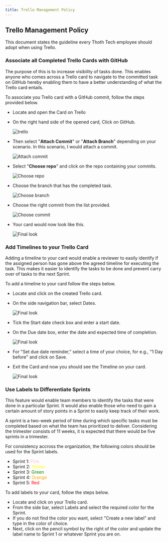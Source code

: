 ```yaml
---
title: Trello Management Policy
---
```


## Trello Management Policy

This document states the guideline every Thoth Tech employee should adopt when using Trello.

### Associate all Completed Trello Cards with GitHub

The purpose of this is to increase visibility of tasks done. This enables anyone who comes across a
Trello card to navigate to the committed task on GitHub hereby enabling them to have a better
understanding of what the Trello card entails.

To associate you Trello card with a GitHub commit, follow the steps provided below.

- Locate and open the Card on Trello

- On the right hand side of the opened card, Click on GitHub.

  ![trello](/trellocardcapture.png)

- Then select "**Attach Commit**" or "**Attach Branch**" depending on your scenario. In this
  scenario, I would attach a commit.

  ![Attach commit](/attachcommit.png)

- Select "**Choose repo**" and click on the repo containing your commits.

  ![Choose repo](/chooserepo.png)

- Choose the branch that has the completed task.

  ![Choose branch](/choosebranch.png)

- Choose the right commit from the list provided.

  ![Choose commit](/choosecommit.png)

- Your card would now look like this.

  ![Final look](/finalcardlook.png)

### Add Timelines to your Trello Card

Adding a timeline to your card would enable a reviewer to easily identify if the assigned person has
gone above the agreed timeline for executing the task. This makes it easier to identify the tasks to
be done and prevent carry over of tasks to the next Sprint.

To add a timeline to your card follow the steps below.

- Locate and click on the created Trello card.
- On the side navigation bar, select Dates.

  ![Final look](/timeline1.png)

- Tick the Start date check box and enter a start date.
- On the Due date box, enter the date and expected time of completion.

  ![Final look](/timeline2.png)

- For "Set due date reminder," select a time of your choice, for e.g., "1 Day before" and click on
  Save.
- Exit the Card and now you should see the Timeline on your card.

  ![Final look](/timeline3.png)

### Use Labels to Differentiate Sprints

This feature would enable team members to identify the tasks that were done in a particular Sprint.
It would also enable those who need to gain a certain amount of story points in a Sprint to easily
keep track of their work.

A sprint is a two-week period of time during which specific tasks must be completed based on what
the team has prioritized to deliver. Considering the trimester consists of 11 weeks, it is expected
that there would be five sprints in a trimester.

For consistency accross the organization, the following colors should be used for the Sprint labels.

- Sprint 1: <span style="color: pink;">Pink</span>
- Sprint 2: <span style="color: yellow;">Yellow</span>
- Sprint 3: <span style="color: green;">Green</span>
- Sprint 4: <span style="color: orange;">Orange</span>
- Sprint 5: <span style="color: red;">Red</span>

To add labels to your card, follow the steps below.

- Locate and click on your Trello card.
- From the side bar, select Labels and select the required color for the Sprint.
- If you do not find the color you want, select "Create a new label" and type in the color of
  choice.
- Next, click on the pencil symbol by the right of the color and update the label name to Sprint 1
  or whatever Sprint you are on.
